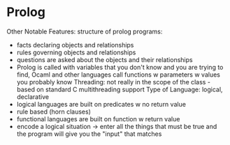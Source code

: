 # Prolog

Other Notable Features: structure of prolog programs: 
- facts declaring objects and relationships 
- rules governing objects and relationships
- questions are asked about the objects and their relationships
- Prolog is called with variables that you don't know and you are trying to find, Ocaml and other languages call functions w parameters w values you probably know
Threading: not really in the scope of the class - based on standard C multithreading support
Type of Language: logical, declarative
- logical languages are built on predicates w no return value
- rule based (horn clauses)
- functional languages are built on function w return value
- encode a logical situation → enter all the things that must be true and the program will give you the "input" that matches